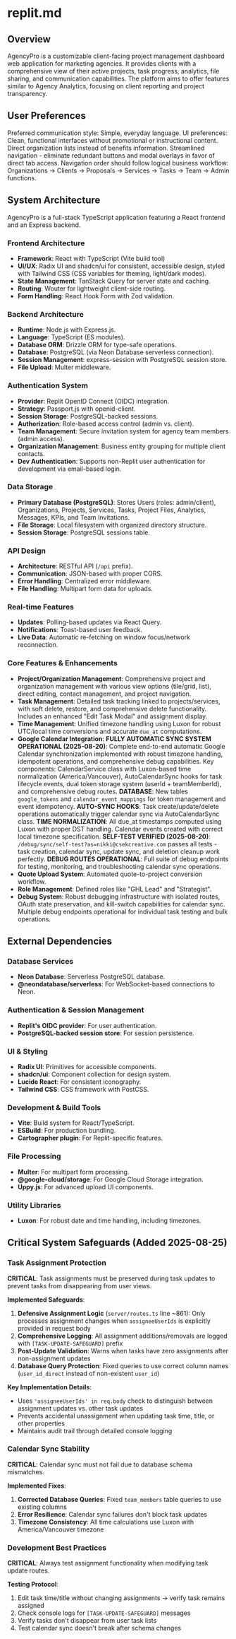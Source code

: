 # replit.md

## Overview
AgencyPro is a customizable client-facing project management dashboard web application for marketing agencies. It provides clients with a comprehensive view of their active projects, task progress, analytics, file sharing, and communication capabilities. The platform aims to offer features similar to Agency Analytics, focusing on client reporting and project transparency.

## User Preferences
Preferred communication style: Simple, everyday language.
UI preferences: Clean, functional interfaces without promotional or instructional content. Direct organization lists instead of benefits information. Streamlined navigation - eliminate redundant buttons and modal overlays in favor of direct tab access. Navigation order should follow logical business workflow: Organizations → Clients → Proposals → Services → Tasks → Team → Admin functions.

## System Architecture
AgencyPro is a full-stack TypeScript application featuring a React frontend and an Express backend.

### Frontend Architecture
- **Framework**: React with TypeScript (Vite build tool)
- **UI/UX**: Radix UI and shadcn/ui for consistent, accessible design, styled with Tailwind CSS (CSS variables for theming, light/dark modes).
- **State Management**: TanStack Query for server state and caching.
- **Routing**: Wouter for lightweight client-side routing.
- **Form Handling**: React Hook Form with Zod validation.

### Backend Architecture
- **Runtime**: Node.js with Express.js.
- **Language**: TypeScript (ES modules).
- **Database ORM**: Drizzle ORM for type-safe operations.
- **Database**: PostgreSQL (via Neon Database serverless connection).
- **Session Management**: express-session with PostgreSQL session store.
- **File Upload**: Multer middleware.

### Authentication System
- **Provider**: Replit OpenID Connect (OIDC) integration.
- **Strategy**: Passport.js with openid-client.
- **Session Storage**: PostgreSQL-backed sessions.
- **Authorization**: Role-based access control (admin vs. client).
- **Team Management**: Secure invitation system for agency team members (admin access).
- **Organization Management**: Business entity grouping for multiple client contacts.
- **Dev Authentication**: Supports non-Replit user authentication for development via email-based login.

### Data Storage
- **Primary Database (PostgreSQL)**: Stores Users (roles: admin/client), Organizations, Projects, Services, Tasks, Project Files, Analytics, Messages, KPIs, and Team Invitations.
- **File Storage**: Local filesystem with organized directory structure.
- **Session Storage**: PostgreSQL sessions table.

### API Design
- **Architecture**: RESTful API (`/api` prefix).
- **Communication**: JSON-based with proper CORS.
- **Error Handling**: Centralized error middleware.
- **File Handling**: Multipart form data for uploads.

### Real-time Features
- **Updates**: Polling-based updates via React Query.
- **Notifications**: Toast-based user feedback.
- **Live Data**: Automatic re-fetching on window focus/network reconnection.

### Core Features & Enhancements
- **Project/Organization Management**: Comprehensive project and organization management with various view options (tile/grid, list), direct editing, contact management, and project navigation.
- **Task Management**: Detailed task tracking linked to projects/services, with soft delete, restore, and comprehensive delete functionality. Includes an enhanced "Edit Task Modal" and assignment display.
- **Time Management**: Unified timezone handling using Luxon for robust UTC/local time conversions and accurate `due_at` computations.
- **Google Calendar Integration**: **FULLY AUTOMATIC SYNC SYSTEM OPERATIONAL (2025-08-20)**: Complete end-to-end automatic Google Calendar synchronization implemented with robust timezone handling, idempotent operations, and comprehensive debug capabilities. Key components: CalendarService class with Luxon-based time normalization (America/Vancouver), AutoCalendarSync hooks for task lifecycle events, dual token storage system (userId + teamMemberId), and comprehensive debug routes. **DATABASE**: New tables `google_tokens` and `calendar_event_mappings` for token management and event idempotency. **AUTO-SYNC HOOKS**: Task create/update/delete operations automatically trigger calendar sync via AutoCalendarSync class. **TIME NORMALIZATION**: All due_at timestamps computed using Luxon with proper DST handling. Calendar events created with correct local timezone specification. **SELF-TEST VERIFIED (2025-08-20)**: `/debug/sync/self-test?as=nikki@csekcreative.com` passes all tests - task creation, calendar sync, update sync, and deletion cleanup work perfectly. **DEBUG ROUTES OPERATIONAL**: Full suite of debug endpoints for testing, monitoring, and troubleshooting calendar sync operations.
- **Quote Upload System**: Automated quote-to-project conversion workflow.  
- **Role Management**: Defined roles like "GHL Lead" and "Strategist".
- **Debug System**: Robust debugging infrastructure with isolated routes, OAuth state preservation, and kill-switch capabilities for calendar sync. Multiple debug endpoints operational for individual task testing and bulk operations.

## External Dependencies

### Database Services
- **Neon Database**: Serverless PostgreSQL database.
- **@neondatabase/serverless**: For WebSocket-based connections to Neon.

### Authentication & Session Management
- **Replit's OIDC provider**: For user authentication.
- **PostgreSQL-backed session store**: For session persistence.

### UI & Styling
- **Radix UI**: Primitives for accessible components.
- **shadcn/ui**: Component collection for design system.
- **Lucide React**: For consistent iconography.
- **Tailwind CSS**: CSS framework with PostCSS.

### Development & Build Tools
- **Vite**: Build system for React/TypeScript.
- **ESBuild**: For production bundling.
- **Cartographer plugin**: For Replit-specific features.

### File Processing
- **Multer**: For multipart form processing.
- **@google-cloud/storage**: For Google Cloud Storage integration.
- **Uppy.js**: For advanced upload UI components.

### Utility Libraries
- **Luxon**: For robust date and time handling, including timezones.

## Critical System Safeguards (Added 2025-08-25)

### Task Assignment Protection
**CRITICAL**: Task assignments must be preserved during task updates to prevent tasks from disappearing from user views.

**Implemented Safeguards**:
1. **Defensive Assignment Logic** (`server/routes.ts` line ~861): Only processes assignment changes when `assigneeUserIds` is explicitly provided in request body
2. **Comprehensive Logging**: All assignment additions/removals are logged with `[TASK-UPDATE-SAFEGUARD]` prefix
3. **Post-Update Validation**: Warns when tasks have zero assignments after non-assignment updates
4. **Database Query Protection**: Fixed queries to use correct column names (`user_id_direct` instead of non-existent `user_id`)

**Key Implementation Details**:
- Uses `'assigneeUserIds' in req.body` check to distinguish between assignment updates vs. other task updates
- Prevents accidental unassignment when updating task time, title, or other properties
- Maintains audit trail through detailed console logging

### Calendar Sync Stability
**CRITICAL**: Calendar sync must not fail due to database schema mismatches.

**Implemented Fixes**:
1. **Corrected Database Queries**: Fixed `team_members` table queries to use existing columns
2. **Error Resilience**: Calendar sync failures don't block task updates
3. **Timezone Consistency**: All time calculations use Luxon with America/Vancouver timezone

### Development Best Practices
**CRITICAL**: Always test assignment functionality when modifying task update routes.

**Testing Protocol**:
1. Edit task time/title without changing assignments → verify task remains assigned
2. Check console logs for `[TASK-UPDATE-SAFEGUARD]` messages
3. Verify tasks don't disappear from user task lists
4. Test calendar sync doesn't break after schema changes